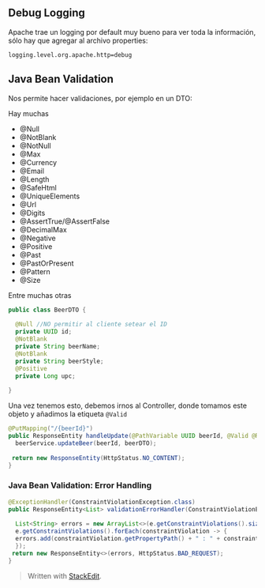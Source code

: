 ## Debug Logging

Apache trae un logging por default muy bueno para ver toda la información, sólo hay que agregar al archivo properties:

```
logging.level.org.apache.http=debug
```

## Java Bean Validation

Nos permite hacer validaciones, por ejemplo en un DTO:

Hay muchas
- @Null
- @NotBlank
- @NotNull
- @Max
- @Currency
- @Email
- @Length
- @SafeHtml
- @UniqueElements
- @Url
- @Digits
- @AssertTrue/@AssertFalse
- @DecimalMax
- @Negative
- @Positive
- @Past
- @PastOrPresent
- @Pattern
- @Size

Entre muchas otras

```java
public class BeerDTO {  
  
  @Null //NO permitir al cliente setear el ID  
  private UUID id;  
  @NotBlank  
  private String beerName;  
  @NotBlank  
  private String beerStyle;  
  @Positive  
  private Long upc;  
  
}
```

Una vez tenemos esto, debemos irnos al Controller, donde tomamos este objeto y añadimos la etiqueta `@Valid`

```java
@PutMapping("/{beerId}")  
public ResponseEntity handleUpdate(@PathVariable UUID beerId, @Valid @RequestBody BeerDTO beerDTO) {  
  beerService.updateBeer(beerId, beerDTO);  
  
 return new ResponseEntity(HttpStatus.NO_CONTENT);  
}
```
### Java Bean Validation: Error Handling

```java
@ExceptionHandler(ConstraintViolationException.class)  
public ResponseEntity<List> validationErrorHandler(ConstraintViolationException e) {  
  
  List<String> errors = new ArrayList<>(e.getConstraintViolations().size());  
  e.getConstraintViolations().forEach(constraintViolation -> {  
  errors.add(constraintViolation.getPropertyPath() + " : " + constraintViolation.getMessage());  
  });  
 return new ResponseEntity<>(errors, HttpStatus.BAD_REQUEST);  
}
```



> Written with [StackEdit](https://stackedit.io/).
<!--stackedit_data:
eyJoaXN0b3J5IjpbMTUxMDI4ODU2NSwxMjA3MzI0NzYxLC0xMT
g1Nzg5MDI3LC0xMTI0NzcxMjUyLC0xODQwNjk1NzU4LDE4Nzk1
MzYyMDksMTg4MTI2MjE4OCwtNTcxMjQ3NDkzLDc4MzU4NzIxM1
19
-->